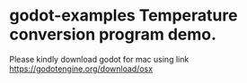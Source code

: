 # godot-examples Temperature conversion program demo.

Please kindly download godot for mac using link https://godotengine.org/download/osx
